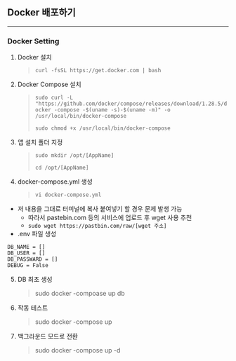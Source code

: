 ## Docker 배포하기

---

### Docker Setting

1. Docker 설치

   > `curl -fsSL https://get.docker.com | bash`

2. Docker Compose 설치

   > `sudo curl -L "https://github.com/docker/compose/releases/download/1.28.5/docker -compose -$(uname -s)-$(uname -m)" -o /usr/local/bin/docker-compose`
   >
   > `sudo chmod +x /usr/local/bin/docker-compose`

3. 앱 설치 폴더 지정

   > `sudo mkdir /opt/[AppName]`
   >
   > `cd /opt/[AppName]`

4. docker-compose.yml 생성

   > `vi docker-compose.yml`

- 저 내용을 그대로 터미널에 복사 붙여넣기 할 경우 문제 발생 가능
  - 따라서 pastebin.com 등의 서비스에 업로드 후 wget 사용 추천
  - `sudo wget https://pastbin.com/raw/[wget 주소]`
- .env 파일 생성

```
DB_NAME = []
DB_USER = []
DB_PASSWARD = []
DEBUG = False
```

5. DB 최초 생성

   > sudo docker -compoase up db

6. 작동 테스트

   >sudo docker -compose up

7. 백그라운드 모드로 전환

   >sudo docker -compose up -d